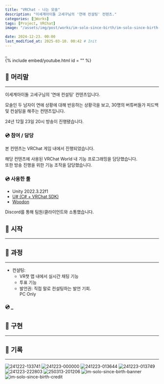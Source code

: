 ```yaml
---
title: "VRChat - 나는 모솔"
description: "이세계아이돌 고세구님의 '연애 컨설팅' 컨텐츠."
categories: [🍇Works]
tags: [Project, VRChat]
image: "/assets/img/post/works/im-solo-since-birth/im-solo-since-birth-banner.png"

date: 2024-12-23. 00:00
last_modified_at: 2025-03-10. 00:42 # Init
---
```


_  
{% include embed/youtube.html id = "" %}

## 📀 머리말

---

이세계아이돌 고세구님의 '연애 컨설팅' 컨텐츠입니다.  

모솔인 두 남자이 연애 상황에 대해 반응하는 상황극을 보고, 30명의 버튜버들가 피드백 및 컨설팅을 해주는 컨텐츠입니다.  

24년 12월 23일 20시 방송이 진행됐습니다.  

### 💿 참여 / 담당

본 컨텐츠는 VRChat 게임 내에서 진행되었습니다.  

해당 컨텐츠에 사용된 VRChat World 내 기능 프로그래밍을 담당했습니다.  
또한 방송 진행을 위한 기능 조작을 담당했습니다.  

### 💿 사용한 툴

- Unity 2022.3.22f1
- [U# (C# + VRChat SDK)](https://udonsharp.docs.vrchat.com/)
- [Woodon](https://github.com/wrchat/Woodon)

Discord를 통해 팀원/클라이언트와 소통했습니다.  

## 📀 시작

---

## 📀 과정

---

- 컨설팅:
  - VR챗 맵 내에서 실시간 채팅 기능
  - 투표 기능
  - 발언권: 직접 말로 컨설팅하는 발언 기회.  
PC Only  

### 💿 _

## 📀 구현

---

## 📀 기록

---

![241222-133741](/assets/img/post/works/im-solo-since-birth/241222-133741.png)
![241223-000000](/assets/img/post/works/im-solo-since-birth/241223-000000.png)
![241223-013644](/assets/img/post/works/im-solo-since-birth/241223-013644.png)
![241223-013749](/assets/img/post/works/im-solo-since-birth/241223-013749.png)
![241223-222803](/assets/img/post/works/im-solo-since-birth/241223-222803.png)
![250313-201206](/assets/img/post/works/im-solo-since-birth/250313-201206.png)
![im-solo-since-birth-banner](/assets/img/post/works/im-solo-since-birth/im-solo-since-birth-banner.png)
![im-solo-since-birth-credit](/assets/img/post/works/im-solo-since-birth/im-solo-since-birth-credit.png)
